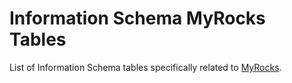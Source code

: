 
# Information Schema MyRocks Tables

List of Information Schema tables specifically related to [MyRocks](../../../../../../../storage-engines/myrocks/README.md).

